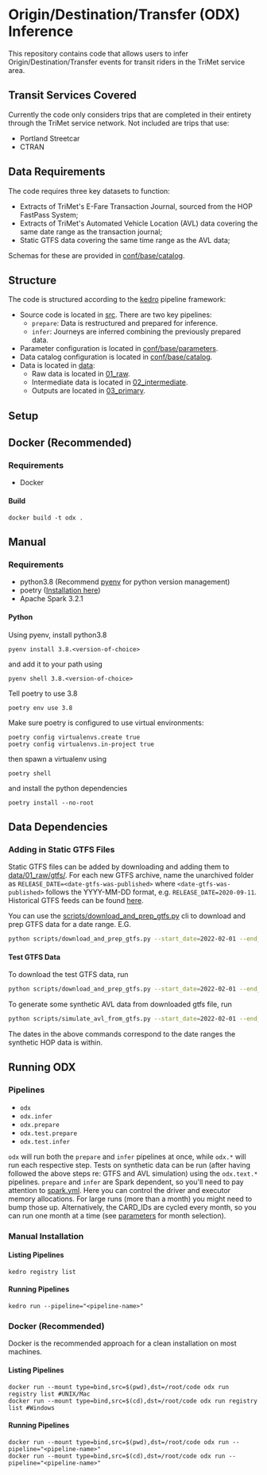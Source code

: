 # Origin/Destination/Transfer (ODX) Inference
This repository contains code that allows users to infer Origin/Destination/Transfer events for transit riders in the TriMet service area.

## Transit Services Covered
Currently the code only considers trips that are completed in their entirety through the TriMet service network. Not included are trips that use:

- Portland Streetcar
- CTRAN

## Data Requirements
The code requires three key datasets to function:

- Extracts of TriMet's E-Fare Transaction Journal, sourced from the HOP FastPass System;
- Extracts of TriMet's Automated Vehicle Location (AVL) data covering the same date range as the transaction journal;
- Static GTFS data covering the same time range as the AVL data;

Schemas for these are provided in [conf/base/catalog](./conf/base/catalog/README.md).

## Structure
The code is structured according to the [kedro](https://kedro.readthedocs.io/en/stable/introduction/introduction.html) pipeline framework:

- Source code is located in [src](./src). There are two key pipelines:
  - `prepare`: Data is restructured and prepared for inference.
  - `infer`: Journeys are inferred combining the previously prepared data.
- Parameter configuration is located in [conf/base/parameters](./conf/base/parameters).
- Data catalog configuration is located in [conf/base/catalog](./conf/base/catalog).
- Data is located in [data](./data):
  - Raw data is located in [01_raw](./data/01_raw).
  - Intermediate data is located in [02_intermediate](./data/02_intermediate).
  - Outputs are located in [03_primary](./data/03_primary).

## Setup
## Docker (Recommended)
### Requirements
- Docker
#### Build
```commandline
docker build -t odx .
```
## Manual
### Requirements
- python3.8 (Recommend [pyenv](https://github.com/pyenv/pyenv) for python version management)
- poetry ([Installation here](https://python-poetry.org/docs/#installation))
- Apache Spark 3.2.1

#### Python
Using pyenv, install python3.8
```commandline
pyenv install 3.8.<version-of-choice>
```
and add it to your path using
```commandline
pyenv shell 3.8.<version-of-choice>
```
Tell poetry to use 3.8
```commandline
poetry env use 3.8
```
Make sure poetry is configured to use virtual environments:
```commandline
poetry config virtualenvs.create true
poetry config virtualenvs.in-project true
```
then spawn a virtualenv using
```commandline
poetry shell
```
and install the python dependencies
```commandline
poetry install --no-root
```

## Data Dependencies
### Adding in Static GTFS Files
Static GTFS files can be added by downloading and adding them to [data/01_raw/gtfs/](data/01_raw/gtfs). For each new GTFS archive, name the unarchived folder as `RELEASE_DATE=<date-gtfs-was-published>` where `<date-gtfs-was-published>` follows the YYYY-MM-DD format, e.g. `RELEASE_DATE=2020-09-11`. Historical GTFS feeds can be found [here](https://transitfeeds.com/p/trimet/43).

You can use the [scripts/download_and_prep_gtfs.py](./scripts/download_and_prep_gtfs.py) cli to download and prep GTFS data for a date range. E.G.

```bash
python scripts/download_and_prep_gtfs.py --start_date=2022-02-01 --end_date=2022-03-31 --download_directory=data/01_raw/gtfs
```

#### Test GTFS Data
To download the test GTFS data, run
```bash
python scripts/download_and_prep_gtfs.py --start_date=2022-02-01 --end_date=2022-03-31 --download_directory='data/00_test/gtfs/'
```
To generate some synthetic AVL data from downloaded gtfs file, run
```bash
python scripts/simulate_avl_from_gtfs.py --start_date=2022-02-01 --end_date=2022-03-31 --gtfs_location='data/00_test/gtfs/' --output_directory='data/00_test/stop_times_avl/'
```
The dates in the above commands correspond to the date ranges the synthetic HOP data is within.

## Running ODX
### Pipelines
- `odx`
- `odx.infer`
- `odx.prepare`
- `odx.test.prepare`
- `odx.test.infer`

`odx` will run both the `prepare` and `infer` pipelines at once, while `odx.*` will run each respective step. Tests on synthetic data can be run (after having followed the above steps re: GTFS and AVL simulation) using the `odx.text.*` pipelines. `prepare` and `infer` are Spark dependent, so you'll need to pay attention to [spark.yml](./conf/base/spark.yml). Here you can control the driver and executor memory allocations. For large runs (more than a month) you might need to bump those up. Alternatively, the CARD_IDs are cycled every month, so you can run one month at a time (see [parameters](./conf/base/parameters/odx.yml) for month selection).


### Manual Installation
#### Listing Pipelines
```commandline
kedro registry list
```
#### Running Pipelines
```commandline
kedro run --pipeline="<pipeline-name>"
```

### Docker (Recommended)
Docker is the recommended approach for a clean installation on most machines.
#### Listing Pipelines
```commandline
docker run --mount type=bind,src=$(pwd),dst=/root/code odx run registry list #UNIX/Mac
docker run --mount type=bind,src=$(cd),dst=/root/code odx run registry list #Windows
```
#### Running Pipelines
```commandline
docker run --mount type=bind,src=$(pwd),dst=/root/code odx run --pipeline="<pipeline-name>"
docker run --mount type=bind,src=$(cd),dst=/root/code odx run --pipeline="<pipeline-name>"
```

